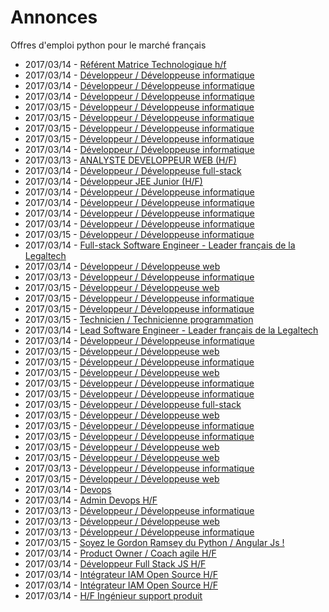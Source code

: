 # Annonces

Offres d'emploi python pour le marché français

* 2017/03/14 - [Référent Matrice Technologique h/f](http://www.pyjobs.fr/jobs/details/5247/referent-matrice-technologique-h-f "Référent Matrice Technologique h/f")
* 2017/03/14 - [Développeur / Développeuse informatique](http://www.pyjobs.fr/jobs/details/5264/developpeur-developpeuse-informatique "Développeur / Développeuse informatique")
* 2017/03/14 - [Développeur / Développeuse informatique](http://www.pyjobs.fr/jobs/details/5265/developpeur-developpeuse-informatique "Développeur / Développeuse informatique")
* 2017/03/14 - [Développeur / Développeuse informatique](http://www.pyjobs.fr/jobs/details/5254/developpeur-developpeuse-informatique "Développeur / Développeuse informatique")
* 2017/03/15 - [Développeur / Développeuse informatique](http://www.pyjobs.fr/jobs/details/5283/developpeur-developpeuse-informatique "Développeur / Développeuse informatique")
* 2017/03/15 - [Développeur / Développeuse informatique](http://www.pyjobs.fr/jobs/details/5281/developpeur-developpeuse-informatique "Développeur / Développeuse informatique")
* 2017/03/15 - [Développeur / Développeuse informatique](http://www.pyjobs.fr/jobs/details/5280/developpeur-developpeuse-informatique "Développeur / Développeuse informatique")
* 2017/03/15 - [Développeur / Développeuse informatique](http://www.pyjobs.fr/jobs/details/5282/developpeur-developpeuse-informatique "Développeur / Développeuse informatique")
* 2017/03/14 - [Développeur / Développeuse informatique](http://www.pyjobs.fr/jobs/details/5248/developpeur-developpeuse-informatique "Développeur / Développeuse informatique")
* 2017/03/13 - [ANALYSTE DEVELOPPEUR WEB (H/F)](http://www.pyjobs.fr/jobs/details/5240/analyste-developpeur-web-h-f "ANALYSTE DEVELOPPEUR WEB (H/F)")
* 2017/03/14 - [Développeur / Développeuse full-stack](http://www.pyjobs.fr/jobs/details/5263/developpeur-developpeuse-full-stack "Développeur / Développeuse full-stack")
* 2017/03/14 - [Développeur JEE Junior (H/F)](http://www.pyjobs.fr/jobs/details/5246/developpeur-jee-junior-h-f "Développeur JEE Junior (H/F)")
* 2017/03/14 - [Développeur / Développeuse informatique](http://www.pyjobs.fr/jobs/details/5262/developpeur-developpeuse-informatique "Développeur / Développeuse informatique")
* 2017/03/14 - [Développeur / Développeuse informatique](http://www.pyjobs.fr/jobs/details/5243/developpeur-developpeuse-informatique "Développeur / Développeuse informatique")
* 2017/03/14 - [Développeur / Développeuse informatique](http://www.pyjobs.fr/jobs/details/5261/developpeur-developpeuse-informatique "Développeur / Développeuse informatique")
* 2017/03/14 - [Développeur / Développeuse informatique](http://www.pyjobs.fr/jobs/details/5244/developpeur-developpeuse-informatique "Développeur / Développeuse informatique")
* 2017/03/15 - [Développeur / Développeuse informatique](http://www.pyjobs.fr/jobs/details/5278/developpeur-developpeuse-informatique "Développeur / Développeuse informatique")
* 2017/03/14 - [Full-stack Software Engineer - Leader français de la Legaltech](http://www.pyjobs.fr/jobs/details/5257/full-stack-software-engineer-leader-francais-de-la-legaltech "Full-stack Software Engineer - Leader français de la Legaltech")
* 2017/03/14 - [Développeur / Développeuse web](http://www.pyjobs.fr/jobs/details/5260/developpeur-developpeuse-web "Développeur / Développeuse web")
* 2017/03/13 - [Développeur / Développeuse informatique](http://www.pyjobs.fr/jobs/details/5239/developpeur-developpeuse-informatique "Développeur / Développeuse informatique")
* 2017/03/15 - [Développeur / Développeuse web](http://www.pyjobs.fr/jobs/details/5275/developpeur-developpeuse-web "Développeur / Développeuse web")
* 2017/03/15 - [Développeur / Développeuse informatique](http://www.pyjobs.fr/jobs/details/5279/developpeur-developpeuse-informatique "Développeur / Développeuse informatique")
* 2017/03/15 - [Développeur / Développeuse informatique](http://www.pyjobs.fr/jobs/details/5276/developpeur-developpeuse-informatique "Développeur / Développeuse informatique")
* 2017/03/15 - [Technicien / Technicienne programmation](http://www.pyjobs.fr/jobs/details/5277/technicien-technicienne-programmation "Technicien / Technicienne programmation")
* 2017/03/14 - [Lead Software Engineer - Leader français de la Legaltech](http://www.pyjobs.fr/jobs/details/5258/lead-software-engineer-leader-francais-de-la-legaltech "Lead Software Engineer - Leader français de la Legaltech")
* 2017/03/14 - [Développeur / Développeuse informatique](http://www.pyjobs.fr/jobs/details/5259/developpeur-developpeuse-informatique "Développeur / Développeuse informatique")
* 2017/03/15 - [Développeur / Développeuse web](http://www.pyjobs.fr/jobs/details/5272/developpeur-developpeuse-web "Développeur / Développeuse web")
* 2017/03/15 - [Développeur / Développeuse informatique](http://www.pyjobs.fr/jobs/details/5289/developpeur-developpeuse-informatique "Développeur / Développeuse informatique")
* 2017/03/15 - [Développeur / Développeuse web](http://www.pyjobs.fr/jobs/details/5271/developpeur-developpeuse-web "Développeur / Développeuse web")
* 2017/03/15 - [Développeur / Développeuse informatique](http://www.pyjobs.fr/jobs/details/5274/developpeur-developpeuse-informatique "Développeur / Développeuse informatique")
* 2017/03/15 - [Développeur / Développeuse informatique](http://www.pyjobs.fr/jobs/details/5273/developpeur-developpeuse-informatique "Développeur / Développeuse informatique")
* 2017/03/15 - [Développeur / Développeuse full-stack](http://www.pyjobs.fr/jobs/details/5269/developpeur-developpeuse-full-stack "Développeur / Développeuse full-stack")
* 2017/03/15 - [Développeur / Développeuse web](http://www.pyjobs.fr/jobs/details/5268/developpeur-developpeuse-web "Développeur / Développeuse web")
* 2017/03/15 - [Développeur / Développeuse informatique](http://www.pyjobs.fr/jobs/details/5267/developpeur-developpeuse-informatique "Développeur / Développeuse informatique")
* 2017/03/15 - [Développeur / Développeuse informatique](http://www.pyjobs.fr/jobs/details/5288/developpeur-developpeuse-informatique "Développeur / Développeuse informatique")
* 2017/03/15 - [Développeur / Développeuse web](http://www.pyjobs.fr/jobs/details/5270/developpeur-developpeuse-web "Développeur / Développeuse web")
* 2017/03/15 - [Développeur / Développeuse web](http://www.pyjobs.fr/jobs/details/5266/developpeur-developpeuse-web "Développeur / Développeuse web")
* 2017/03/13 - [Développeur / Développeuse informatique](http://www.pyjobs.fr/jobs/details/5238/developpeur-developpeuse-informatique "Développeur / Développeuse informatique")
* 2017/03/15 - [Développeur / Développeuse web](http://www.pyjobs.fr/jobs/details/5287/developpeur-developpeuse-web "Développeur / Développeuse web")
* 2017/03/14 - [Devops](http://www.pyjobs.fr/jobs/details/5256/devops "Devops")
* 2017/03/14 - [Admin Devops H/F](http://www.pyjobs.fr/jobs/details/5255/admin-devops-h-f "Admin Devops H/F")
* 2017/03/13 - [Développeur / Développeuse informatique](http://www.pyjobs.fr/jobs/details/5237/developpeur-developpeuse-informatique "Développeur / Développeuse informatique")
* 2017/03/13 - [Développeur / Développeuse web](http://www.pyjobs.fr/jobs/details/5242/developpeur-developpeuse-web "Développeur / Développeuse web")
* 2017/03/13 - [Développeur / Développeuse informatique](http://www.pyjobs.fr/jobs/details/5241/developpeur-developpeuse-informatique "Développeur / Développeuse informatique")
* 2017/03/15 - [Soyez le Gordon Ramsey du Python / Angular Js !](http://www.pyjobs.fr/jobs/details/5286/soyez-le-gordon-ramsey-du-python-angular-js "Soyez le Gordon Ramsey du Python / Angular Js !")
* 2017/03/14 - [Product Owner / Coach agile H/F](http://www.pyjobs.fr/jobs/details/5253/product-owner-coach-agile-h-f "Product Owner / Coach agile H/F")
* 2017/03/14 - [Développeur Full Stack JS H/F](http://www.pyjobs.fr/jobs/details/5250/developpeur-full-stack-js-h-f "Développeur Full Stack JS H/F")
* 2017/03/14 - [Intégrateur IAM Open Source H/F](http://www.pyjobs.fr/jobs/details/5251/integrateur-iam-open-source-h-f "Intégrateur IAM Open Source H/F")
* 2017/03/14 - [Intégrateur IAM Open Source H/F](http://www.pyjobs.fr/jobs/details/5252/integrateur-iam-open-source-h-f "Intégrateur IAM Open Source H/F")
* 2017/03/14 - [H/F Ingénieur support produit](http://www.pyjobs.fr/jobs/details/5249/h-f-ingenieur-support-produit "H/F Ingénieur support produit")

